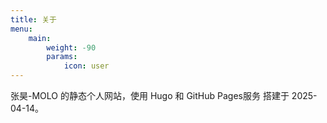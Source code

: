 ```yaml
---
title: 关于
menu:
    main: 
        weight: -90
        params:
            icon: user
---
```


张昊-MOLO 的静态个人网站，使用 Hugo 和 GitHub Pages服务 搭建于 2025-04-14。